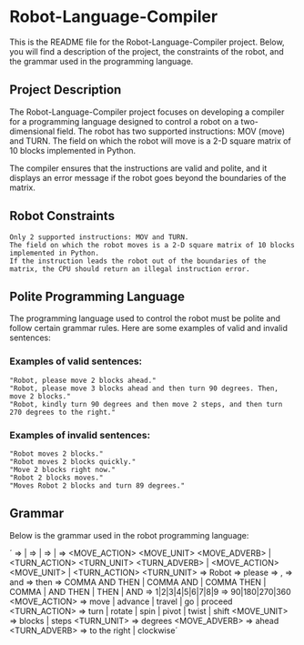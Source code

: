# Robot-Language-Compiler

This is the README file for the Robot-Language-Compiler project. Below, you will find a description of the project, the constraints of the robot, and the grammar used in the programming language.

## Project Description

The Robot-Language-Compiler project focuses on developing a compiler for a programming language designed to control a robot on a two-dimensional field. The robot has two supported instructions: MOV (move) and TURN. The field on which the robot will move is a 2-D square matrix of 10 blocks implemented in Python.

The compiler ensures that the instructions are valid and polite, and it displays an error message if the robot goes beyond the boundaries of the matrix.

## Robot Constraints

    Only 2 supported instructions: MOV and TURN.
    The field on which the robot moves is a 2-D square matrix of 10 blocks implemented in Python.
    If the instruction leads the robot out of the boundaries of the matrix, the CPU should return an illegal instruction error.

## Polite Programming Language

The programming language used to control the robot must be polite and follow certain grammar rules. Here are some examples of valid and invalid sentences:
### Examples of valid sentences:

    "Robot, please move 2 blocks ahead."
    "Robot, please move 3 blocks ahead and then turn 90 degrees. Then, move 2 blocks."
    "Robot, kindly turn 90 degrees and then move 2 steps, and then turn 270 degrees to the right."

### Examples of invalid sentences:

    "Robot moves 2 blocks."
    "Robot moves 2 blocks quickly."
    "Move 2 blocks right now."
    "Robot 2 blocks moves."
    "Moves Robot 2 blocks and turn 89 degrees."

## Grammar

Below is the grammar used in the robot programming language:

´<SENTENCES> => <SENTENCE> <SENTENCES> | <SENTENCE>
<SENTENCE> => <SUBJECT> <POLITE WORD> <INSTRUCTIONS> | <POLITE WORD> <SUBJECT> <INSTRUCTIONS>
<INSTRUCTIONS> => <INSTRUCTION> | <INSTRUCTION> <UNION> <INSTRUCTIONS>
<INSTRUCTION> => <MOVE_ACTION> <NUMBER> <MOVE_UNIT> <MOVE_ADVERB> | <TURN_ACTION> <DEGREES><TURN_UNIT> <TURN_ADVERB> | <MOVE_ACTION> <NUMBER> <MOVE_UNIT> | <TURN_ACTION> <DEGREES><TURN_UNIT>
<SUBJECT> => Robot
<POLITE WORD> => please
<COMMA> => ,
<AND> => and
<THEN> => then
<UNION> => COMMA AND THEN | COMMA AND | COMMA THEN | COMMA | AND THEN | THEN | AND
<NUMBER> => 1|2|3|4|5|6|7|8|9
<DEGREES> => 90|180|270|360
<MOVE_ACTION> => move | advance | travel | go | proceed
<TURN_ACTION> => turn | rotate | spin | pivot | twist | shift
<MOVE_UNIT> => blocks | steps
<TURN_UNIT> => degrees
<MOVE_ADVERB> => ahead
<TURN_ADVERB> => to the right | clockwise´

